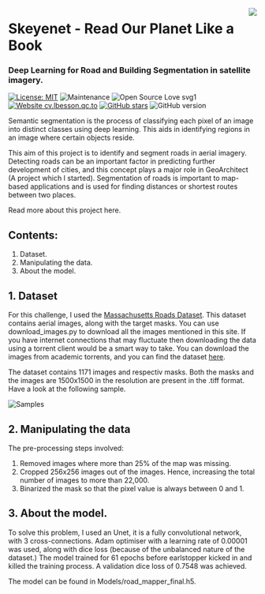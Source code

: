 [<img align="right" src="https://static.wixstatic.com/media/7b3f92_1e0830fdd08443349335d2bdb588e09d~mv2.png/v1/fill/w_148,h_148,al_c,q_85,usm_0.66_1.00_0.01/logo_black.webp">](https://www.livetheaiexperience.com/)

# Skeyenet - Read Our Planet Like a Book
### Deep Learning for Road and Building Segmentation in satellite imagery.


[![License: MIT](https://img.shields.io/badge/License-MIT-yellow.svg)](https://opensource.org/licenses/MIT)
![Maintenance](https://img.shields.io/badge/Maintained%3F-yes-green.svg)
![Open Source Love svg1](https://badges.frapsoft.com/os/v1/open-source.svg?v=103)
[![Website cv.lbesson.qc.to](https://img.shields.io/website-up-down-green-red/http/cv.lbesson.qc.to.svg)](https://www.livetheaiexperience.com/)
[![GitHub stars](https://img.shields.io/github/stars/Paulymorphous/skeyenet)](https://github.com/Paulymorphous/skeyenet/)
![GitHub version](https://badge.fury.io/gh/Naereen%2FStrapDown.js.svg)

Semantic segmentation is the process of classifying each pixel of an image into distinct classes using deep learning. This aids in identifying regions in an image where certain objects reside. 

This aim of this project is to identify and segment roads in aerial imagery. Detecting roads can be an important factor in predicting further development of cities, and this concept plays a major role in GeoArchitect (A project which I started). Segmentation of roads is important to map-based applications and is used for finding distances or shortest routes between two places.

Read more about this project here.

## Contents:
1. Dataset.
2. Manipulating the data.
3. About the model.


## 1. Dataset

For this challenge, I used the [Massachusetts Roads Dataset](https://www.cs.toronto.edu/~vmnih/data/). This dataset contains aerial images, along with the target masks. You can use download_images.py to download all the images mentioned in this site. If you have internet connections that may fluctuate then downloading the data using a torrent client would be a smart way to take. You can download the images from academic torrents, and you can find the dataset [here](http://academictorrents.com/details/3b17f08ed5027ea24db04f460b7894d913f86c21).

The dataset contains 1171 images and respectiv masks. Both the masks and the images are 1500x1500 in the resolution are present in the .tiff format. Have a look at the following sample.

![Samples](https://github.com/Paulymorphous/Road-Segmentation/blob/master/Images/Sample.jpg)

## 2. Manipulating the data

The pre-processing steps involved: 
1. Removed images where more than 25% of the map was missing.
2. Cropped 256x256 images out of the images. Hence, increasing the total number of images to more than 22,000.
3. Binarized the mask so that the pixel value is always between 0 and 1.

## 3. About the model.

To solve this problem, I used an Unet, it is a fully convolutional network, with 3 cross-connections. Adam optimiser with a learning rate of 0.00001 was used, along with dice loss (because of the unbalanced nature of the dataset.) 
The model trained for 61 epochs before earlstopper kicked in and killed the training process. A validation dice loss of 0.7548 was achieved.

The model can be found in Models/road_mapper_final.h5.



